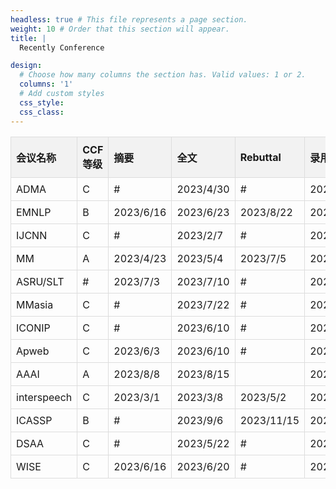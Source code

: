 ```yaml
---
headless: true # This file represents a page section.
weight: 10 # Order that this section will appear.
title: |
  Recently Conference

design:
  # Choose how many columns the section has. Valid values: 1 or 2.
  columns: '1'
  # Add custom styles
  css_style:
  css_class:
---
```

<style>
  table {
    border-collapse: collapse;
  }

  th {
    background-color: #f2f2f2;
    border: 1px solid #ddd;
    padding: 8px;
    text-align: left;
  }

  td {
    border: 1px solid #ddd;
    padding: 8px;
  }
</style>
<div align=center>


<table>
  <tr>
    <th>会议名称</th>
    <th>CCF等级</th>
    <th>摘要</th>
    <th>全文</th>
    <th>Rebuttal</th>
    <th>录用通知</th>
    <th>Final</th>
    <th>注册</th>
    <th>会议</th>
    <th>页数</th>
  </tr>
  <tr>
    <td>ADMA</td>
    <td>C</td>
    <td>#</td>
    <td>2023/4/30</td>
    <td>#</td>
    <td>2023/6/15</td>
    <td>2023/6/30</td>
    <td>#</td>
    <td>2023/8/21</td>
    <td>15</td>
  </tr>
  <tr>
    <td>EMNLP</td>
    <td>B</td>
    <td>2023/6/16</td>
    <td>2023/6/23</td>
    <td>2023/8/22</td>
    <td>2023/10/6</td>
    <td>2023/10/20</td>
    <td>#</td>
    <td>2023/12/6</td>
    <td>5</td>
  </tr>
  <tr>
    <td>IJCNN</td>
    <td>C</td>
    <td>#</td>
    <td>2023/2/7</td>
    <td>#</td>
    <td>2023/4/7</td>
    <td>2023/4/21</td>
    <td>2023/4/21</td>
    <td>2023/6/18</td>
    <td>6</td>
  </tr>
  <tr>
    <td>MM</td>
    <td>A</td>
    <td>2023/4/23</td>
    <td>2023/5/4</td>
    <td>2023/7/5</td>
    <td>2023/7/20</td>
    <td>2023/9/11</td>
    <td>#</td>
    <td>2023/7/31</td>
    <td>8</td>
  </tr>
  <tr>
    <td>ASRU/SLT</td>
    <td>#</td>
    <td>2023/7/3</td>
    <td>2023/7/10</td>
    <td>#</td>
    <td>2023/9/18</td>
    <td>2023/9/30</td>
    <td>2023/10/6</td>
    <td>2023/12/16</td>
    <td>6</td>
  </tr>
  <tr>
    <td>MMasia</td>
    <td>C</td>
    <td>#</td>
    <td>2023/7/22</td>
    <td>#</td>
    <td>2023/9/23</td>
    <td>#</td>
    <td>#</td>
    <td>2023/12/6</td>
    <td>4</td>
  </tr>
  <tr>
    <td>ICONIP</td>
    <td>C</td>
    <td>#</td>
    <td>2023/6/10</td>
    <td>#</td>
    <td>2023/7/31</td>
    <td>2023/8/20</td>
    <td>#</td>
    <td>2023/11/20</td>
    <td>12</td>
  </tr>
  <tr>
    <td>Apweb</td>
    <td>C</td>
    <td>2023/6/3</td>
    <td>2023/6/10</td>
    <td>#</td>
    <td>2023/8/1</td>
    <td>2023/8/15</td>
    <td>#</td>
    <td>2023/10/6</td>
    <td>15</td>
  </tr>
  <tr>
    <td>AAAI</td>
    <td>A</td>
    <td>2023/8/8</td>
    <td>2023/8/15</td>
    <td></td>
    <td>2023/9/27</td>
    <td>2023/12/19</td>
    <td>#</td>
    <td>2024/2/20</td>
    <td>8</td>
  </tr>
  <tr>
    <td>interspeech</td>
    <td>C</td>
    <td>2023/3/1</td>
    <td>2023/3/8</td>
    <td>2023/5/2</td>
    <td>2023/5/17</td>
    <td>2023/6/1</td>
    <td>2023/6/12</td>
    <td>2023/8/20</td>
    <td>4</td>
  </tr>
  <tr>
    <td>ICASSP</td>
    <td>B</td>
    <td>#</td>
    <td>2023/9/6</td>
    <td>2023/11/15</td>
    <td>2023/12/13</td>
    <td>2023/9/6</td>
    <td>2024/1/11</td>
    <td>2024/4/14</td>
    <td>4</td>
  </tr>
  <tr>
    <td>DSAA</td>
    <td>C</td>
    <td>#</td>
    <td>2023/5/22</td>
    <td>#</td>
    <td>2023/7/24</td>
    <td>2023/8/21</td>
    <td>#</td>
    <td>2023/10/9</td>
    <td>10</td>
  </tr>
  <tr>
    <td>WISE</td>
    <td>C</td>
    <td>2023/6/16</td>
    <td>2023/6/20</td>
    <td>#</td>
    <td>2023/8/5</td>
    <td>2023/8/20</td>
    <td>#</td>
    <td>2023/10/25</td>
    <td>15</td>
  </tr>
</table>







</div>